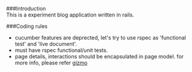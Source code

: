 ###Introduction   
  This is a experiment blog application written in rails. 

###Coding rules
  + cucumber features are deprected, let's try to use rspec as 'functional test' and 'live document'.
  + must have rspec functional/unit tests.
  + page details, interactions should be encapsulated in page model. for more info, please refer [gizmo](https://github.com/icaruswings/gizmo)
